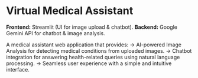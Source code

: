 # Virtual Medical Assistant

**Frontend:** Streamlit (UI for image upload & chatbot).
**Backend:** Google Gemini API for chatbot & image analysis.


A medical assistant web application that provides:
-> AI-powered Image Analysis for detecting medical conditions from uploaded images.
-> Chatbot integration for answering health-related queries using natural language processing.
-> Seamless user experience with a simple and intuitive interface.
